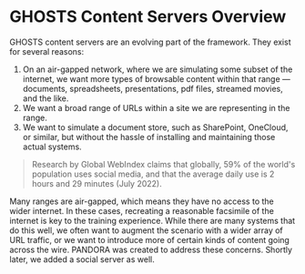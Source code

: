 # GHOSTS Content Servers Overview

GHOSTS content servers are an evolving part of the framework. They exist for several reasons:

1. On an air-gapped network, where we are simulating some subset of the internet, we want more types of browsable content within that range — documents, spreadsheets, presentations, pdf files, streamed movies, and the like.
2. We want a broad range of URLs within a site we are representing in the range.
3. We want to simulate a document store, such as SharePoint, OneCloud, or similar, but without the hassle of installing and maintaining those actual systems.

> Research by Global WebIndex claims that globally, 59% of the world's population uses social media, and that the average daily use is 2 hours and 29 minutes (July 2022).



Many ranges are air-gapped, which means they have no access to the wider internet. In these cases, recreating a reasonable facsimile of the internet is key to the training experience. While there are many systems that do this well, we often want to augment the scenario with a wider array of URL traffic, or we want to introduce more of certain kinds of content going across the wire. PANDORA was created to address these concerns. Shortly later, we added a social server as well.
